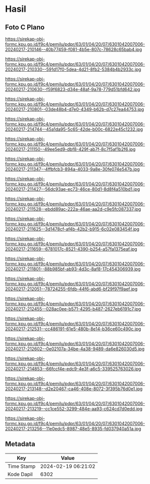 # Hasil

## Foto C Plano

https://sirekap-obj-formc.kpu.go.id/f9c4/pemilu/pdpr/63/01/04/20/07/6301042007006-20240217-210146--40b77459-f081-4b5e-807c-78628c65bab4.jpg

https://sirekap-obj-formc.kpu.go.id/f9c4/pemilu/pdpr/63/01/04/20/07/6301042007006-20240217-210330--591d17f0-5dea-4d21-8fb2-5384b4b2933c.jpg

https://sirekap-obj-formc.kpu.go.id/f9c4/pemilu/pdpr/63/01/04/20/07/6301042007006-20240217-210630--f59f6823-d34e-48af-9a78-779d51bfd642.jpg

https://sirekap-obj-formc.kpu.go.id/f9c4/pemilu/pdpr/63/01/04/20/07/6301042007006-20240217-210801--03de48b4-d7e0-4349-b62b-d7c27ea44753.jpg

https://sirekap-obj-formc.kpu.go.id/f9c4/pemilu/pdpr/63/01/04/20/07/6301042007006-20240217-214744--45a1da95-5c65-42de-b00c-6822e45c1232.jpg

https://sirekap-obj-formc.kpu.go.id/f9c4/pemilu/pdpr/63/01/04/20/07/6301042007006-20240217-211150--49ee5ed9-dbf8-429f-ab7f-8c7f5af1b2f6.jpg

https://sirekap-obj-formc.kpu.go.id/f9c4/pemilu/pdpr/63/01/04/20/07/6301042007006-20240217-211347--4ffbfcb3-894a-4033-9a8e-30fe074e547b.jpg

https://sirekap-obj-formc.kpu.go.id/f9c4/pemilu/pdpr/63/01/04/20/07/6301042007006-20240217-211427--56dc93ae-ec73-46ce-80d1-8d8f4a510bd1.jpg

https://sirekap-obj-formc.kpu.go.id/f9c4/pemilu/pdpr/63/01/04/20/07/6301042007006-20240217-211528--ebdd89ac-222a-46ae-aa2d-c9e5fc087337.jpg

https://sirekap-obj-formc.kpu.go.id/f9c4/pemilu/pdpr/63/01/04/20/07/6301042007006-20240217-211625--3d1478cf-af4b-42b2-b915-6c02e083454f.jpg

https://sirekap-obj-formc.kpu.go.id/f9c4/pemilu/pdpr/63/01/04/20/07/6301042007006-20240217-211659--6781017c-8521-4390-b254-a57fa1375eaf.jpg

https://sirekap-obj-formc.kpu.go.id/f9c4/pemilu/pdpr/63/01/04/20/07/6301042007006-20240217-211801--88b985bf-ab93-4d3c-8af8-17c454306939.jpg

https://sirekap-obj-formc.kpu.go.id/f9c4/pemilu/pdpr/63/01/04/20/07/6301042007006-20240217-212051--78724255-6fdb-44f6-abd6-bf29f97f9aef.jpg

https://sirekap-obj-formc.kpu.go.id/f9c4/pemilu/pdpr/63/01/04/20/07/6301042007006-20240217-212455--028ac0ee-b571-4295-b487-2627eb6191c7.jpg

https://sirekap-obj-formc.kpu.go.id/f9c4/pemilu/pdpr/63/01/04/20/07/6301042007006-20240217-212531--cc486191-61e5-480b-8e14-b36ce60c490c.jpg

https://sirekap-obj-formc.kpu.go.id/f9c4/pemilu/pdpr/63/01/04/20/07/6301042007006-20240217-212602--0e02107a-34be-4a38-9489-da6e826030d5.jpg

https://sirekap-obj-formc.kpu.go.id/f9c4/pemilu/pdpr/63/01/04/20/07/6301042007006-20240217-214853--66fccf4e-edc9-4e3f-a6c5-339525763026.jpg

https://sirekap-obj-formc.kpu.go.id/f9c4/pemilu/pdpr/63/01/04/20/07/6301042007006-20240217-213148--d2e20467-ca46-408e-8072-3f395b76d0e1.jpg

https://sirekap-obj-formc.kpu.go.id/f9c4/pemilu/pdpr/63/01/04/20/07/6301042007006-20240217-213219--cc1ce552-3299-484e-aa93-c624cd7d0edd.jpg

https://sirekap-obj-formc.kpu.go.id/f9c4/pemilu/pdpr/63/01/04/20/07/6301042007006-20240217-213256--11e0edc5-8987-48e5-8935-fd037940a51a.jpg


## Metadata

| Key        | Value               |
| ---------- | ------------------- |
| Time Stamp | 2024-02-19 06:21:02 |
| Kode Dapil | 6302                |



